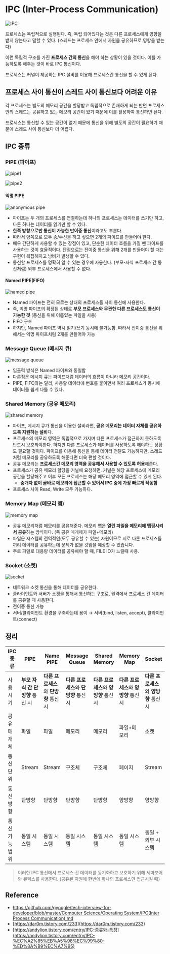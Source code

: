 # IPC (Inter-Process Communication)

![IPC](image/IPC.png)

프로세스는 독립적으로 실행된다. 즉, 독립 되어있다는 것은 다른 프로세스에게 영향을 받지 않는다고 말할 수 있다. (스레드는 프로세스 안에서 자원을 공유하므로 영향을 받는다)

이런 독립적 구조를 가진 **프로세스 간의 통신**을 해야 하는 상황이 있을 것이다. 이를 가능하도록 해주는 것이 바로 IPC 통신이다.

프로세스는 커널이 제공하는 IPC 설비를 이용해 프로세스간 통신을 할 수 있게 된다.

## 프로세스 사이 통신이 스레드 사이 통신보다 어려운 이유

각 프로세스는 별도의 메모리 공간을 할당받고 독립적으로 존재하게 되는 반면 프로세스 안의 스레드는 공유하고 있는 메모리 공간이 있기 때문에 이를 활용하여 통신하면 된다.

프로세스는 통신할 수 있는 공간이 없기 때문에 통신을 위해 별도의 공간이 필요하기 때문에 스레드 사이 통신보다 더 어렵다.

## IPC 종류

### PIPE (파이프)

![pipe1](image/pipe1.png)

![pipe2](image/pipe2.png)

#### 익명 PIPE

![anonymous pipe](image/anonymous_pipe.png)

- 파이프는 두 개의 프로세스를 연결하는데 하나의 프로세스는 데이터를 쓰기만 하고, 다른 하나는 데이터를 읽기만 할 수 있다.
- **한쪽 방향으로만 통신이 가능한 반이중 통신**이라고도 부른다.
- 따라서 양쪽으로 모두 송/수신을 하고 싶으면 2개의 파이프를 만들어야 한다.
- 매우 간단하게 사용할 수 있는 장점이 있고, 단순한 데이터 흐름을 가질 땐 파이프를 사용하는 것이 효율적이다. 단점으로는 전이중 통신을 위해 2개를 만들어야 할 때는 구현이 복잡해지고 낭비가 발생할 수 있다.
- 통신할 프로세스를 명확히 알 수 있는 경우에 사용한다. (부모-자식 프로세스 간 통신처럼) 외부 프로세스에서 사용할 수 없다.

#### Named PIPE(FIFO)

![named pipe](image/named_pipe.png)

- Named 파이프는 전혀 모르는 상태의 프로세스들 사이 통신에 사용한다.
- 즉, 익명 파이프의 확장된 상태로 **부모 프로세스와 무관한 다른 프로세스도 통신이 가능한 것** (통신을 위해 이름있는 파일을 사용)
- FIFO 구조
- 하지만, Named 파이프 역시 읽기/쓰기 동시에 불가능함. 따라서 전이중 통신을 위해서는 익명 파이프처럼 2개를 만들어야 가능

### Message Queue (메시지 큐)

![message queue](image/message_queue.png)

- 입출력 방식은 Named 파이프와 동일함
- 다른점은 메시지 큐는 파이프처럼 데이터의 흐름이 아니라 메모리 공간이다.
- PIPE, FIFO와는 달리, 사용할 데이터에 번호를 붙이면서 여러 프로세스가 동시에 데이터를 쉽게 다룰 수 있다.

### Shared Memory (공유 메모리)

![shared memory](image/shared_memory.png)

- 파이프, 메시지 큐가 통신을 이용한 설비라면, **공유 메모리는 데이터 자체를 공유하도록 지원하는 설비**다.
- 프로세스의 메모리 영역은 독립적으로 가지며 다른 프로세스가 접근하지 못하도록 반드시 보호되야한다. 하지만 다른 프로세스가 데이터를 사용하도록 해야하는 상황도 필요할 것이다. 파이프를 이용해 통신을 통해 데이터 전달도 가능하지만, 스레드처럼 메모리를 공유하도록 해준다면 더욱 편할 것이다.
- 공유 메모리는 **프로세스간 메모리 영역을 공유해서 사용할 수 있도록 허용**해준다.
- 프로세스가 공유 메모리 할당을 커널에 요청하면, 커널은 해당 프로세스에 메모리 공간을 할당해주고 이후 모든 프로세스는 해당 메모리 영역에 접근할 수 있게 된다.
  - **중개자 없이 곧바로 메모리에 접근할 수 있어서 IPC 중에 가장 빠르게 작동함**
- 프로세스 사이 Read, Write 모두 가능하다.

### Memory Map (메모리 맵)

![memory map](image/memory_map.png)

- 공유 메모리처럼 메모리를 공유해준다. 메모리 맵은 **열린 파일을 메모리에 맵핑시켜서 공유**하는 방식이다. (즉 공유 매개체가 파일+메모리)
- 파일은 시스템의 전역적인(모두 공유할 수 있는) 자원이므로 서로 다른 프로세스들끼리 데이터를 공유하는데 문제가 없을 것임을 예상할 수 있습니다.
- 주로 파일로 대용량 데이터를 공유해야 할 때, FILE IO가 느릴때 사용.

### Socket (소켓)

![socket](image/socket.png)

- 네트워크 소켓 통신을 통해 데이터를 공유한다.
- 클라이언트와 서버가 소켓을 통해서 통신하는 구조로, 원격에서 프로세스 간 데이터를 공유할 때 사용한다.
- 전이중 통신 가능
- 서버/클라이언트 환경을 구축하는데 용이 → 서버(bind, listen, accept), 클라이언트(connect)

## 정리

|IPC 종류|PIPE|Name PIPE|Message Queue|Shared Memory|Memory Map|Socket|
|---|---|---|---|---|---|---|
|사용시기|**부모 자식 간** **단방향** 통신 시|**다른 프로세스**와 **단방향** 통신 시|**다른 프로세스**와 **단방향** 통신 시|**다른 프로세스**와 **양방향** 통신 시|**다른 프로세스**와 **양방향** 통신 시|**다른 프로세스**와 **양방향** 통신 시|**다른 시스템**간 **양방향** 통신 시|
|공유 매개체|파일|파일|메모리|메모리|파일+메모리|소켓|
|통신 단위|Stream|Stream|구조체|구조체|페이지|Stream|
|통신 방향|단방향|단방향|단방향|단방향|양방향|양방향|양방향|
|통신 가능 범위|동일 시스템|동일 시스템|동일 시스템|동일 시스템|동일 시스템|동일 + 외부 시스템|

> 이러한 IPC 통신에서 프로세스 간 데이터를 동기화하고 보호하기 위해 세마포어와 뮤텍스를 사용한다. (공유된 자원에 한번에 하나의 프로세스만 접근시킬 때)

## Reference

- [https://github.com/gyoogle/tech-interview-for-developer/blob/master/Computer Science/Operating System/IPC(Inter Process Communication).md](https://github.com/gyoogle/tech-interview-for-developer/blob/master/Computer%20Science/Operating%20System/IPC(Inter%20Process%20Communication).md)
- [https://dar0m.tistory.com/233](https://dar0m.tistory.com/233)
- [https://andylion.tistory.com/entry/IPC-종류와-특징](https://andylion.tistory.com/entry/IPC-%EC%A2%85%EB%A5%98%EC%99%80-%ED%8A%B9%EC%A7%95)